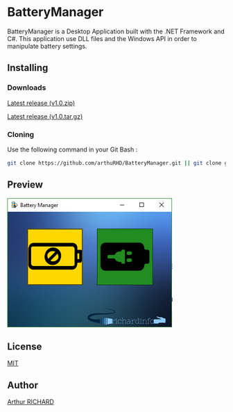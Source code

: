 # BatteryManager

BatteryManager is a Desktop Application built with the .NET Framework and C#. 
This application use DLL files and the Windows API in order to manipulate battery settings.

## Installing

### Downloads

[Latest release (v1.0.zip)](https://github.com/arthuRHD/BatteryManager/archive/v1.0.zip) 

[Latest release (v1.0.tar.gz)](https://github.com/arthuRHD/BatteryManager/archive/v1.0.tar.gz)

### Cloning

Use the following command in your Git Bash :

```bash
git clone https://github.com/arthuRHD/BatteryManager.git || git clone git@github.com:arthuRHD/BatteryManager.git
```
## Preview

![alt text](./BattaeryManager/img/all.PNG)

## License
[MIT](https://choosealicense.com/licenses/mit/)

## Author
[Arthur RICHARD](http://richardinfo.tk) 

